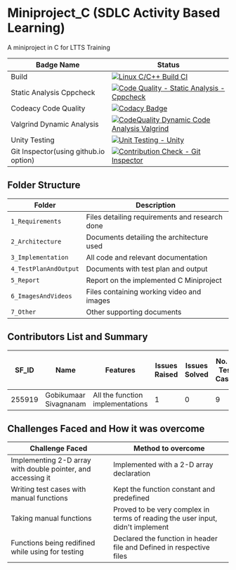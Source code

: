 # Miniproject_C (SDLC Activity Based Learning)
A miniproject in C for LTTS Training

Badge Name | Status |
-----------|---------|
Build | [![Linux C/C++ Build CI](https://github.com/Gobikumaar-Sivagnanam/Miniproject_C/actions/workflows/Linux_c-cpp.yml/badge.svg)](https://github.com/Gobikumaar-Sivagnanam/Miniproject_C/actions/workflows/Linux_c-cpp.yml) |
Static Analysis Cppcheck | [![Code Quality - Static Analysis - Cppcheck](https://github.com/Gobikumaar-Sivagnanam/Miniproject_C/actions/workflows/cpp-check.yml/badge.svg)](https://github.com/Gobikumaar-Sivagnanam/Miniproject_C/actions/workflows/cpp-check.yml) |
Codeacy Code Quality | [![Codacy Badge](https://app.codacy.com/project/badge/Grade/c4d73f97667d4050bc88b341571bfc1d)](https://www.codacy.com/gh/Gobikumaar-Sivagnanam/Miniproject_C/dashboard?utm_source=github.com&amp;utm_medium=referral&amp;utm_content=Gobikumaar-Sivagnanam/Miniproject_C&amp;utm_campaign=Badge_Grade) |
Valgrind Dynamic Analysis | [![CodeQuality Dynamic Code Analysis Valgrind](https://github.com/Gobikumaar-Sivagnanam/Miniproject_C/actions/workflows/codequality_dynamic.yml/badge.svg)](https://github.com/Gobikumaar-Sivagnanam/Miniproject_C/actions/workflows/codequality_dynamic.yml) |
Unity Testing | [![Unit Testing - Unity](https://github.com/Gobikumaar-Sivagnanam/Miniproject_C/actions/workflows/unity_test.yml/badge.svg)](https://github.com/Gobikumaar-Sivagnanam/Miniproject_C/actions/workflows/unity_test.yml) |
Git Inspector(using github.io option) | [![Contribution Check - Git Inspector](https://github.com/Gobikumaar-Sivagnanam/Miniproject_C/actions/workflows/gitinspector.yml/badge.svg)](https://github.com/Gobikumaar-Sivagnanam/Miniproject_C/actions/workflows/gitinspector.yml) |

## Folder Structure
Folder               | Description
---------------------|---------------------------------------------------
`1_Requirements`     | Files detailing requirements and research done
`2_Architecture`     | Documents detailing the architecture used
`3_Implementation`   | All code and relevant documentation
`4_TestPlanAndOutput`| Documents with test plan and output
`5_Report`           | Report on the implemented C Miniproject
`6_ImagesAndVideos`  | Files containing working video and images
`7_Other`            | Other supporting documents

## Contributors List and Summary
| SF_ID | Name | Features | Issues Raised | Issues Solved | No. of Test Cases | No. of Test Cases Passing |
|-----|-----|-----|-----|-----|-----|-----|
| 255919 | Gobikumaar Sivagnanam | All the function implementations | 1 | 0 | 9 | 9 

## Challenges Faced and How it was overcome
| Challenge Faced | Method to overcome |
|-----------------|--------------------|
| Implementing 2-D array with double pointer, and accessing it | Implemented with a 2-D array declaration |
| Writing test cases with manual functions | Kept the function constant and predefined | 
| Taking manual functions | Proved to be very complex in terms of reading the user input, didn't implement |
| Functions being redifined while using for testing | Declared the function in header file and Defined in respective files |
